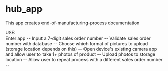 # hub_app
This app creates end-of-manufacturing-process documentation

USE:  
Enter app -- 
Input a 7-digit sales order number -- 
Validate sales order number with database -- 
Choose which format of pictures to upload (storage location depends on this) -- 
Open device's existing camera app and allow user to take 1+ photos of product -- 
Upload photos to storage location -- 
Allow user to repeat process with a different sales order number -- 
